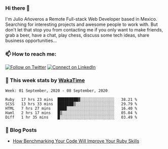 ### Hi there 👋

I'm Julio Añoveros a Remote Full-stack Web Developer based in Mexico. Searching for interesting projects and awesome people to work with. But don't let that stop you from contacting me if you only want to make friends, grab a beer, have a chat, play chess, discuss some tech ideas, share business opportunities... 

### :mailbox: How to reach me:

[![Follow on Twitter](https://img.shields.io/badge/--twitter?label=Twitter&logo=Twitter&style=social)](https://twitter.com/AnoverosJulio) [![Connect on LinkedIn](https://img.shields.io/badge/--linkedin?label=LinkedIn&logo=LinkedIn&style=social)](https://www.linkedin.com/in/jubaan)

### :construction_worker: This week stats by [WakaTime]('https://wakatime.com')
<!--START_SECTION:waka-->
```text
Week: 01 September, 2020 - 08 September, 2020

Ruby   17 hrs 23 mins  █████████▓░░░░░░░░░░░░░░░   38.21 % 
SCSS   13 hrs 33 mins  ███████▒░░░░░░░░░░░░░░░░░   29.79 % 
HTML   7 hrs 27 mins   ████░░░░░░░░░░░░░░░░░░░░░   16.40 % 
Haml   2 hrs 17 mins   █▒░░░░░░░░░░░░░░░░░░░░░░░   05.04 % 
Diff   1 hr 35 mins    █░░░░░░░░░░░░░░░░░░░░░░░░   03.49 % 
```
<!--END_SECTION:waka-->

### :newspaper: Blog Posts
<!-- BLOG-POST-LIST:START -->
- [How Benchmarking Your Code Will Improve Your Ruby Skills](https://dev.to/jubaan/how-benchmarking-your-code-will-improve-your-ruby-skills-2m83)
<!-- BLOG-POST-LIST:END -->


